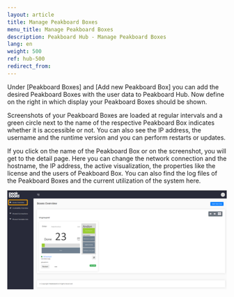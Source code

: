 ```yaml
---
layout: article
title: Manage Peakboard Boxes
menu_title: Manage Peakboard Boxes
description: Peakboard Hub - Manage Peakboard Boxes 
lang: en
weight: 500
ref: hub-500
redirect_from:
---
```


Under [Peakboard Boxes] and [Add new Peakboard Box] you can add the desired Peakboard Boxes with the user data to Peakboard Hub. 
Now define on the right in which display your Peakboard Boxes should be shown.

Screenshots of your Peakboard Boxes are loaded at regular intervals and a green circle next to the name of the respective Peakboard Box indicates whether it is accessible or not. 
You can also see the IP address, the username and the runtime version and you can perform restarts or updates.

If you click on the name of the Peakboard Box or on the screenshot, you will get to the detail page. 
Here you can change the network connection and the hostname, the IP address, the active visualization, the properties like the license and the users of Peakboard Box. 
You can also find the log files of the Peakboard Boxes and the current utilization of the system here.

![Manage Peakboard Boxes](/assets/images/hub/hub_boxes.png) 

